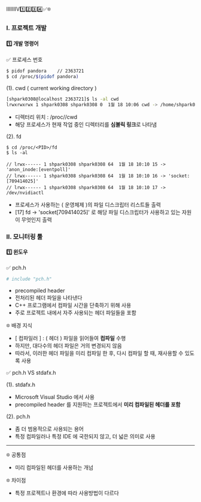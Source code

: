 
ⅠⅡⅢⅣ1️⃣2️⃣3️⃣4️⃣✅🔯

### Ⅰ. 프로젝트 개발
#### 1️⃣ 개발 명령어
✅ 프로세스 번호
``` bash
$ pidof pandora    // 2363721
$ cd /proc/$(pidof pandora)
```

(1). cwd ( current working directory )
``` bash
[shpark0308@localhost 2363721]$ ls -al cwd
lrwxrwxrwx 1 shpark0308 shpark0308 0  1월 18 10:06 cwd -> /home/shpark0308/work/output
```
- 디렉터리 위치 : /proc/<PID>/cwd
- 해당 프로세스가 현재 작업 중인 디렉터리를 **심볼릭 링크**로 나타냄

(2). fd
```
$ cd /proc/<PID>/fd
$ ls -al

// lrwx------ 1 shpark0308 shpark0308 64  1월 18 10:10 15 -> 'anon_inode:[eventpoll]'
// lrwx------ 1 shpark0308 shpark0308 64  1월 18 10:10 16 -> 'socket:[709414025]'
// lrwx------ 1 shpark0308 shpark0308 64  1월 18 10:10 17 -> /dev/nvidiactl
```
- 프로세스가 사용하는 ( 운영체제 )의 파일 디스크립터 리스트들 출력
- [17] fd -> 'socket[709414025]' 로 해당 파일 디스크립터가 사용하고 있는 자원이 무엇인지 출력

### Ⅱ. 모니터링 툴
#### 1️⃣ 윈도우
✅ pch.h
```bash
# include "pch.h"
```
- precompiled header
- 전처리된 헤더 파일을 나타낸다
- C++ 프로그램에서 컴파일 시간을 단축하기 위해 사용
- 주로 프로젝트 내에서 자주 사용되는 헤더 파일들을 포함

🔯 배경 지식
- [ 컴파일러 ] : ( 헤더 ) 파일을 읽어들여 **컴파일** 수행
- 하지만, 대다수의 헤더 파일은 거의 변경되지 않음
- 따라서, 이러한 헤더 파일을 미리 컴파일 한 후, 다시 컴파일 할 때, 재사용할 수 있도록 사용

✅ pch.h VS stdafx.h

(1). stdafx.h
- Microsoft Visual Studio 에서 사용
- precompiled header 를 지원하는 프로젝트에서 **미리 컴파일된 헤더를 포함**

(2). pch.h
- 좀 더 범용적으로 사용되는 용어
- 특정 컴파일러나 특정 IDE 에 국한되지 않고, 더 넓은 의미로 사용

----
🔯 공통점
- 미리 컴파일된 헤더를 사용하는 개넘

🔯 차이점
- 특정 프로젝트나 환경에 따라 사용방법이 다르다
